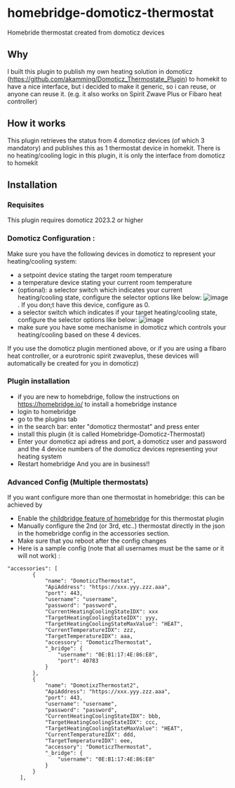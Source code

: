 # homebridge-domoticz-thermostat
Homebride thermostat created from domoticz devices

## Why
I built this plugin to publish my own heating solution in domoticz (https://github.com/akamming/Domoticz_Thermostate_Plugin) to homekit to have a nice interface, but i decided to make it generic, so i can reuse, or anyone can reuse it.  (e.g. it  also works on Spirit Zwave Plus or Fibaro heat controller)

## How it works

This plugin retrieves the status from 4 domoticz devices (of which 3 mandatory) and publishes this as 1 thermostat device in homekit. There is no heating/cooling logic in this plugin, it is only the interface from domoticz to homekit

## Installation

### Requisites
This plugin requires domoticz 2023.2 or higher

### Domoticz Configuration :
Make sure you have the following devices in domoticz to represent your heating/cooling system:
- a setpoint device stating the target room temperature
- a temperature device stating your current room temperature 
- (optional): a selector switch which indicates your current heating/cooling state, configure the selector options like below:
![image](https://user-images.githubusercontent.com/30364409/177097461-f883e006-4e57-4bb7-a68a-4a2dfdec5a4a.png). If you don;t have this device, configure as 0.
- a selector switch which indicates if your target heating/cooling state, configure the selector options like below:
![image](https://user-images.githubusercontent.com/30364409/177097341-ca534b92-17bd-4fcf-8ead-f136ed32a307.png)
- make sure you have some mechanisme in domoticz which controls your heating/cooling based on these 4 devices. 

If you use the domoticz plugin mentioned above, or if you are using a fibaro heat controller, or a eurotronic spirit zwaveplus, these devices will automatically be created for you in domoticz)

### Plugin installation
- if you are new to homebdrige, follow the instructions on https://homebridge.io/ to install a homebridge instance 
- login to homebridge
- go to the plugins tab
- in the search bar: enter "domoticz thermostat"  and press enter
- install this plugin (it is called Homebridge-Domoticz-Thermostat)
- Enter your domoticz api adress and port, a domoticz user and password and the 4 device numbers of the domoticz devices representing your heating system
- Restart homebridge
And you are in business!!

### Advanced Config (Multiple thermostats)
If you want configure more than one thermostat in homebridge: this can be achieved by
- Enable the [childbridge feature of homebridge](https://github.com/homebridge/homebridge/wiki/Child-Bridges) for this thermostat plugin
- Manually configure the 2nd (or 3rd, etc..) thermostat directly in the json in the homebridge config in the accessories section.
- Make sure that you reboot after the config changes
- Here is a sample config (note that all usernames must be the same or it will not work) :
```
"accessories": [
        {
            "name": "DomoticzThermostat",
            "ApiAddress": "https://xxx.yyy.zzz.aaa",
            "port": 443,
            "username": "username",
            "password": "password",
            "CurrentHeatingCoolingStateIDX": xxx
            "TargetHeatingCoolingStateIDX": yyy,
            "TargetHeatingCoolingStateMaxValue": "HEAT",
            "CurrentTemperatureIDX": zzz,
            "TargetTemperatureIDX": aaa,
            "accessory": "DomoticzThermostat",
            "_bridge": {
                "username": "0E:B1:17:4E:86:E8",
                "port": 40783
            }
        },
        {
            "name": "DomotixzThermostat2",
            "ApiAddress": "https://xxx.yyy.zzz.aaa",
            "port": 443,
            "username": "username",
            "password": "password",
            "CurrentHeatingCoolingStateIDX": bbb,
            "TargetHeatingCoolingStateIDX": ccc,
            "TargetHeatingCoolingStateMaxValue": "HEAT",
            "CurrentTemperatureIDX": ddd,
            "TargetTemperatureIDX": eee,
            "accessory": "DomoticzThermostat",
            "_bridge": {
                "username": "0E:B1:17:4E:86:E8"
            }
        }
    ],
```
